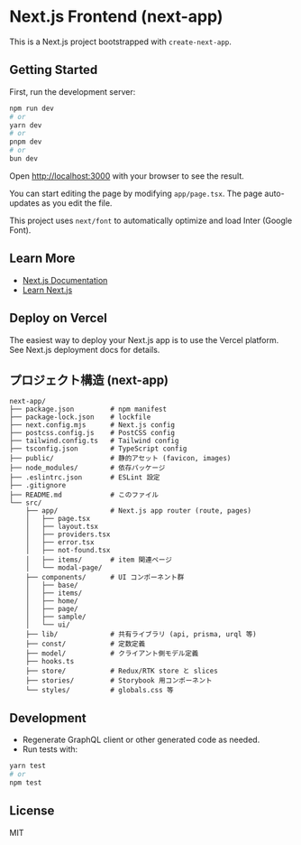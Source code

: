 # Next.js Frontend (next-app)

This is a Next.js project bootstrapped with `create-next-app`.

## Getting Started

First, run the development server:

```bash
npm run dev
# or
yarn dev
# or
pnpm dev
# or
bun dev
```

Open [http://localhost:3000](http://localhost:3000) with your browser to see the result.

You can start editing the page by modifying `app/page.tsx`. The page auto-updates as you edit the file.

This project uses `next/font` to automatically optimize and load Inter (Google Font).

## Learn More

- [Next.js Documentation](https://nextjs.org/docs)
- [Learn Next.js](https://nextjs.org/learn)

## Deploy on Vercel

The easiest way to deploy your Next.js app is to use the Vercel platform. See Next.js deployment docs for details.

## プロジェクト構造 (next-app)

```text
next-app/
├── package.json         # npm manifest
├── package-lock.json    # lockfile
├── next.config.mjs      # Next.js config
├── postcss.config.js    # PostCSS config
├── tailwind.config.ts   # Tailwind config
├── tsconfig.json        # TypeScript config
├── public/              # 静的アセット (favicon, images)
├── node_modules/        # 依存パッケージ
├── .eslintrc.json       # ESLint 設定
├── .gitignore
├── README.md            # このファイル
└── src/
    ├── app/             # Next.js app router (route, pages)
    │   ├── page.tsx
    │   ├── layout.tsx
    │   ├── providers.tsx
    │   ├── error.tsx
    │   ├── not-found.tsx
    │   ├── items/       # item 関連ページ
    │   └── modal-page/
    ├── components/      # UI コンポーネント群
    │   ├── base/
    │   ├── items/
    │   ├── home/
    │   ├── page/
    │   ├── sample/
    │   └── ui/
    ├── lib/             # 共有ライブラリ (api, prisma, urql 等)
    ├── const/           # 定数定義
    ├── model/           # クライアント側モデル定義
    ├── hooks.ts
    ├── store/           # Redux/RTK store と slices
    ├── stories/         # Storybook 用コンポーネント
    └── styles/          # globals.css 等
```

## Development

- Regenerate GraphQL client or other generated code as needed.
- Run tests with:

```bash
yarn test
# or
npm test
```

## License

MIT
